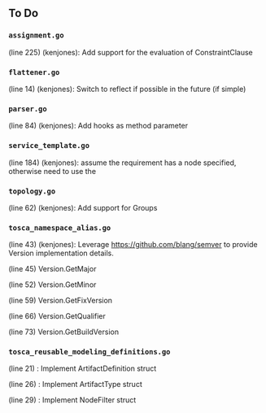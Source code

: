## To Do
### ``assignment.go``
(line 225) (kenjones): Add support for the evaluation of ConstraintClause


### ``flattener.go``
(line 14) (kenjones): Switch to reflect if possible in the future (if simple)


### ``parser.go``
(line 84) (kenjones): Add hooks as method parameter


### ``service_template.go``
(line 184) (kenjones): assume the requirement has a node specified, otherwise need to use the


### ``topology.go``
(line 62) (kenjones): Add support for Groups


### ``tosca_namespace_alias.go``
(line 43) (kenjones): Leverage https://github.com/blang/semver to provide Version implementation details.

(line 45) Version.GetMajor

(line 52) Version.GetMinor

(line 59) Version.GetFixVersion

(line 66) Version.GetQualifier

(line 73) Version.GetBuildVersion


### ``tosca_reusable_modeling_definitions.go``
(line 21) : Implement ArtifactDefinition struct

(line 26) : Implement ArtifactType struct

(line 29) : Implement NodeFilter struct


